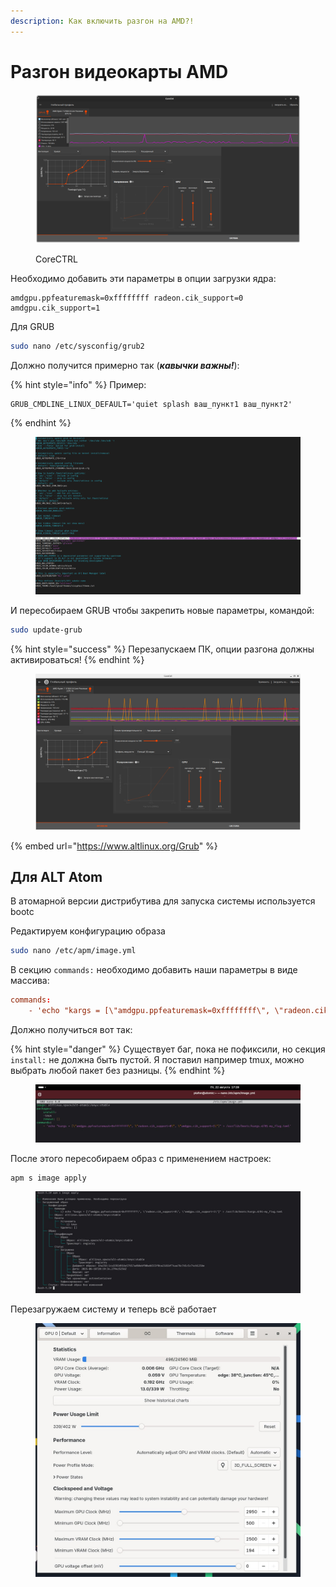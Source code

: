 ```yaml
---
description: Как включить разгон на AMD?!
---
```


# Разгон видеокарты AMD

<figure><img src="../../.gitbook/assets/Снимок экрана от 2022-10-29 13-41-07.png" alt=""><figcaption><p>CoreCTRL</p></figcaption></figure>

Необходимо добавить эти параметры в опции загрузки ядра:

```
amdgpu.ppfeaturemask=0xffffffff radeon.cik_support=0 amdgpu.cik_support=1
```

Для GRUB

```bash
sudo nano /etc/sysconfig/grub2
```

Должно получится примерно так (_**кавычки важны!**_):

{% hint style="info" %}
Пример:&#x20;

```
GRUB_CMDLINE_LINUX_DEFAULT='quiet splash ваш_пункт1 ваш_пункт2'
```
{% endhint %}

<figure><img src="../../.gitbook/assets/Снимок экрана от 2023-06-11 19-46-31.png" alt=""><figcaption></figcaption></figure>

И пересобираем GRUB чтобы закрепить новые параметры, командой:

```bash
sudo update-grub
```

{% hint style="success" %}
Перезапускаем ПК, опции разгона должны активироваться!
{% endhint %}

<figure><img src="../../.gitbook/assets/Снимок экрана от 2023-06-11 19-48-21.png" alt=""><figcaption></figcaption></figure>

{% embed url="https://www.altlinux.org/Grub" %}



## Для ALT Atom&#x20;

В атомарной версии дистрибутива для запуска системы используется bootc

Редактируем конфигурацию образа

```bash
sudo nano /etc/apm/image.yml
```

В секцию `commands:` необходимо добавить наши параметры в виде массива:

```toml
commands:
    - 'echo "kargs = [\"amdgpu.ppfeaturemask=0xffffffff\", \"radeon.cik_support=0\", \"amdgpu.cik_support=1\"]" > /usr/lib/bootc/kargs.d/01-my_flag.toml'
```

Должно получиться вот так:

{% hint style="danger" %}
Существует баг, пока не пофиксили, но секция `install:` не должна быть пустой. Я поставил например tmux, можно выбрать любой пакет без разницы.
{% endhint %}

<figure><img src="../../.gitbook/assets/photo_2025-08-22_17-29-13.jpg" alt=""><figcaption></figcaption></figure>

После этого пересобираем образ с применением настроек:

```
apm s image apply
```

<figure><img src="../../.gitbook/assets/photo_2025-08-22_17-32-03.jpg" alt=""><figcaption></figcaption></figure>

Перезагружаем систему и теперь всё работает

<figure><img src="../../.gitbook/assets/photo_2025-08-22_17-33-51.jpg" alt=""><figcaption></figcaption></figure>
